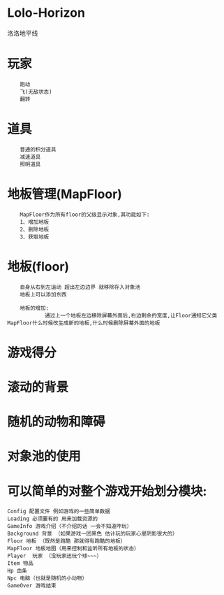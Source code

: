﻿# Lolo-Horizon
洛洛地平线

#   玩家
        跑动
        飞(无敌状态)
        翻转
#   道具
        普通的积分道具
        减速道具
        照明道具
#   地板管理(MapFloor)
        MapFloor作为所有floor的父级显示对象,其功能如下:
        1、增加地板
        2、删除地板
        3、获取地板
#   地板(floor)
        自身从右到左运动 超出左边边界 就移除存入对象池
        地板上可以添加东西
        
        地板的增加:
                通过上一个地板左边移除屏幕外面后,右边剩余的宽度,让Floor通知它父类MapFloor什么时候改生成新的地板,什么时候删除屏幕外面的地板
#   游戏得分
#   滚动的背景
#   随机的动物和障碍
#   对象池的使用

    
# 可以简单的对整个游戏开始划分模块:
    Config 配置文件 例如游戏的一些简单数据
    Loading 必须要有的 用来加载资源的
    GameInfo 游戏介绍（不介绍的话 一会不知道咋玩）
    Background 背景 （如果游戏一团黑色 估计玩的玩家心里阴影很大的）
    Floor 地板 （既然是跑酷 那就得有跑酷的地板）
    MapFloor 地板地图（用来控制和监听所有地板的状态）
    Player  玩家 （没玩家还玩个球~~~）
    Item 物品
    Hp 血条
    Npc 电脑（也就是随机的小动物）
    GameOver 游戏结束
